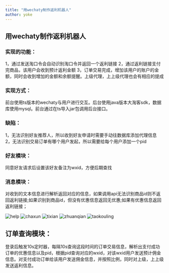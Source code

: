 ```yaml
---
title: "用wechaty制作返利机器人"
author: yoke
---
```


## 用wechaty制作返利机器人

### 实现的功能：

1，通过发送淘口令会自动识别淘口令并返回一个返利链接
2，通过返利链接支付完商品，该用户会收到预计返利金额
3，订单交易完成，增加该用户的账户的金额，同时会收到增加的金额和余额提醒。上级代理，上上级代理也会有相应的提成

### 实现方式：

前台使用ts版本的wechaty与用户进行交互。后台使用java版本大淘客sdk，数据库使用mysql。前台通过在ts导入jar包调用后台接口。

### 缺陷：

1，无法识别好友推荐人，所以收到好友申请时需要手动往数据库添加代理信息
2，无法识别交易订单有哪个用户发起，所以需要给每个用户添加一个pid

### 好友模块：

同意好友请求后设置该好友备注为wxid，方便后期查找

### 消息模块：

对收到的文本信息进行解析返回对应的信息，如果调用api无法识别商品id则不返回返利链接;如果识别到商品id，但没有优惠信息返回无优惠;如果有优惠信息返回返利链接；

![help](/assets/2020/rebate-robot/help.png)
![chaxun](/assets/2020/rebate-robot/chaxun.png)
![tixian](/assets/2020/rebate-robot/tixian.png)
![zhuanqian](/assets/2020/rebate-robot/zhuanqian.jpg)
![taokouling](/assets/2020/rebate-robot/taokouling.png)

## 订单查询模块：

登录后触发10s定时器，每隔10s查询这段时间的订单交易信息，解析出支付成功订单的优惠信息以及pid，根据pid查询对应的wxid，对该wxid用户发送预计佣金信息。对支付成功订单给该用户发送佣金信息，并按照比例，同时对上级，上上级发送返利信息。
